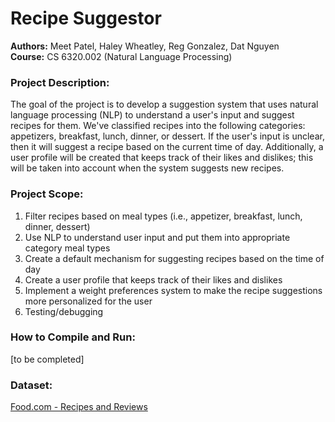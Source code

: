 # Recipe Suggestor

**Authors:** Meet Patel, Haley Wheatley, Reg Gonzalez, Dat Nguyen <br>
**Course:** CS 6320.002 (Natural Language Processing)

### Project Description:
The goal of the project is to develop a suggestion system that uses natural language processing (NLP) to understand a user's input and suggest recipes for them. We've classified recipes into the following categories: appetizers, breakfast, lunch, dinner, or dessert. If the user's input is unclear, then it will suggest a recipe based on the current time of day. Additionally, a user profile will be created that keeps track of their likes and dislikes; this will be taken into account when the system suggests new recipes. 

### Project Scope:
1. Filter recipes based on meal types (i.e., appetizer, breakfast, lunch, dinner, dessert)
2. Use NLP to understand user input and put them into appropriate category meal types
3. Create a default mechanism for suggesting recipes based on the time of day
4. Create a user profile that keeps track of their likes and dislikes
5. Implement a weight preferences system to make the recipe suggestions more personalized for the user
6. Testing/debugging 

### How to Compile and Run: 
[to be completed]

### Dataset:
[Food.com - Recipes and Reviews](https://www.kaggle.com/datasets/irkaal/foodcom-recipes-and-reviews)

